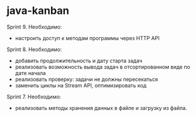 # java-kanban
Sprint 9.
Необходимо:
- настроить доступ к методам программы через HTTP API

Sprint 8.
Необходимо:
- добавить продолжительность и дату старта задач
- реализовать возможность вывода задач в отсортированном виде по дате начала
- реализовать проверку: задачи не должны пересекаться
- заменить циклы на Stream API, оптимизировать код

Sprint 7. 
Необходимо:
- реализовать методы хранения данных в файле и загрузку из файла.

